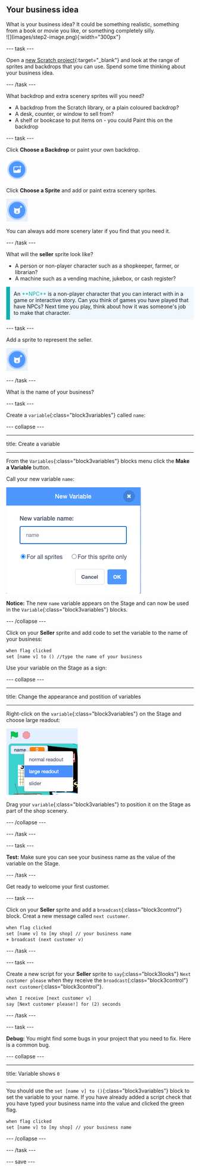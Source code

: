 ## Your business idea

<div style="display: flex; flex-wrap: wrap">
<div style="flex-basis: 200px; flex-grow: 1; margin-right: 15px;">
What is your business idea? It could be something realistic, something from a book or movie you like, or something completely silly.
</div>
<div>
![](images/step2-image.png){:width="300px"}
</div>
</div>

--- task ---

Open a [new Scratch project](http://rpf.io/scratch-new){:target="_blank"} and look at the range of sprites and backdrops that you can use. Spend some time thinking about your business idea.

--- /task ---

What backdrop and extra scenery sprites will you need?
+ A backdrop from the Scratch library, or a plain coloured backdrop?
+ A desk, counter, or window to sell from?
+ A shelf or bookcase to put items on - you could Paint this on the backdrop

--- task ---

Click **Choose a Backdrop** or paint your own backdrop.

![](images/choose-backdrop-icon.png)

Click **Choose a Sprite** and add or paint extra scenery sprites.

![](images/choose-sprite-icon.png)

You can always add more scenery later if you find that you need it.

--- /task ---

What will the **seller** sprite look like?
+ A person or non-player character such as a shopkeeper, farmer, or librarian?
+ A machine such as a vending machine, jukebox, or cash register?

<p style="border-left: solid; border-width:10px; border-color: #0faeb0; background-color: aliceblue; padding: 10px;">
An <span style="color: #0faeb0">**NPC**</span> is a non-player character that you can interact with in a game or interactive story. Can you think of games you have played that have NPCs? Next time you play, think about how it was someone's job to make that character.
</p>

--- task ---

Add a sprite to represent the seller. 

![](images/choose-sprite-icon.png)

--- /task ---

What is the name of your business? 

--- task ---

Create a `variable`{:class="block3variables"} called `name`:

--- collapse ---

---

title: Create a variable

---

From the `Variables`{:class="block3variables"} blocks menu click the **Make a Variable** button.

Call your new variable `name`:

![The New Variable pop up window with text input 'name'.](images/new-variable.png)

**Notice:** The new `name` variable appears on the Stage and can now be used in the `Variable`{:class="block3variables"} blocks.

--- /collapse ---

Click on your **Seller** sprite and add code to set the variable to the name of your business:

```blocks3
when flag clicked
set [name v] to () //type the name of your business
```

Use your variable on the Stage as a sign:

--- collapse ---

---

title: Change the appearance and postition of variables

---

Right-click on the `variable`{:class="block3variables"} on the Stage and choose large readout:

![Pop up menu showing format options with 'large readout' selected.](images/large-readout.png)

Drag your `variable`{:class="block3variables"} to position it on the Stage as part of the shop scenery.

--- /collapse ---

--- /task ---

--- task ---

**Test:** Make sure you can see your business name as the value of the variable on the Stage.

--- /task ---

Get ready to welcome your first customer.

--- task ---

Click on your **Seller** sprite and add a `broadcast`{:class="block3control"} block. Creat a new message called `next customer`.

```blocks3
when flag clicked
set [name v] to [my shop] // your business name
+ broadcast (next customer v)
```

--- /task ---

--- task ---

Create a new script for your **Seller** sprite to `say`{:class="block3looks"} `Next customer please` when they receive the `broadcast`{:class="block3control"} `next customer`{:class="block3control"}.

```blocks3
when I receive [next customer v] 
say [Next customer please!] for (2) seconds
```

--- /task ---

--- task ---

**Debug:** You might find some bugs in your project that you need to fix. Here is a common bug.

--- collapse ---

---

title: Variable shows `0`

---

You should use the `set [name v] to ()`{:class="block3variables"} block to set the variable to your name. If you have already added a script check that you have typed your business name into the value and clicked the green flag. 

```blocks3
when flag clicked
set [name v] to [my shop] // your business name
```

--- /collapse ---

--- /task ---

--- save ---
